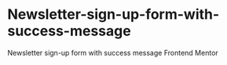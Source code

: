 # Newsletter-sign-up-form-with-success-message
Newsletter sign-up form with success message   Frontend Mentor

